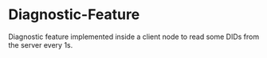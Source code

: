 # Diagnostic-Feature
Diagnostic feature implemented inside a client node to read some DIDs from the server every 1s.
